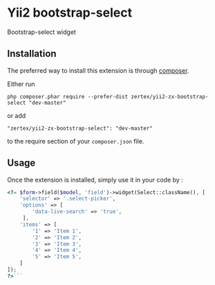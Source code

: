 Yii2 bootstrap-select
=====================
Bootstrap-select widget

Installation
------------

The preferred way to install this extension is through [composer](http://getcomposer.org/download/).

Either run

```
php composer.phar require --prefer-dist zertex/yii2-zx-bootstrap-select "dev-master"
```

or add

```
"zertex/yii2-zx-bootstrap-select": "dev-master"
```

to the require section of your `composer.json` file.


Usage
-----

Once the extension is installed, simply use it in your code by :


```php
<?= $form->field($model, 'field')->widget(Select::className(), [
    'selector' => '.select-picker',
    'options' => [
        'data-live-search' => 'true',
     ],
    'items' => [
        '1' => 'Item 1',
        '2' => 'Item 2',
        '3' => 'Item 3',
        '4' => 'Item 4',
        '5' => 'Item 5',
    ]
]);
?>```